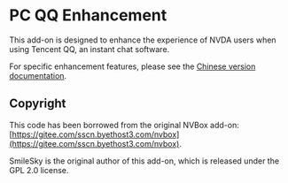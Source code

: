 # PC QQ Enhancement

This add-on is designed to enhance the experience of NVDA users when using Tencent QQ, an instant chat software.

For specific enhancement features, please see the [Chinese version documentation](../zh_CN/readme.html).

## Copyright

This code has been borrowed from the original NVBox add-on: [https://gitee.com/sscn.byethost3.com/nvbox](https://gitee.com/sscn.byethost3.com/nvbox).

SmileSky is the original author of this add-on, which is released under the GPL 2.0 license.
